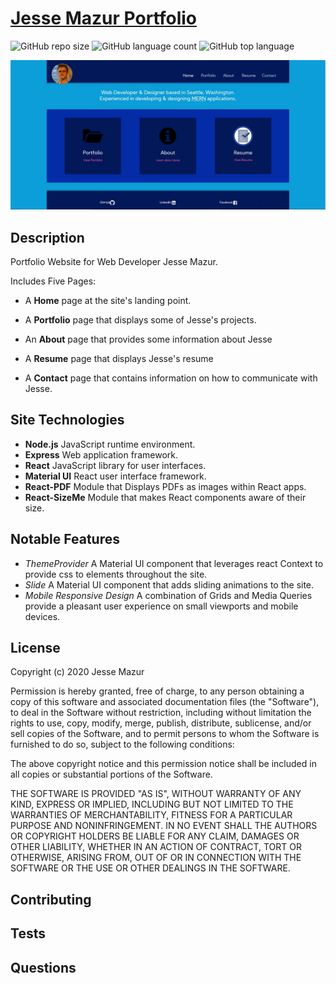 
# [Jesse Mazur Portfolio](https://jmazur-react-portfolio.herokuapp.com/)
![GitHub repo size](https://img.shields.io/github/repo-size/JMantis0/react-portfolio)  ![GitHub language count](https://img.shields.io/github/languages/count/JMantis0/react-portfolio)  ![GitHub top language](https://img.shields.io/github/languages/top/JMantis0/react-portfolio)  

![mainScreenshot](./client/public/assets/images/Portfolio-Shot.jpg)

## Description
Portfolio Website for Web Developer Jesse Mazur.

Includes Five Pages:

- A **Home** page at the site's landing point.

- A **Portfolio** page that displays some of Jesse's projects.

- An **About** page that provides some information about Jesse

- A **Resume** page that displays Jesse's resume

- A **Contact** page that contains information on how to communicate with Jesse.

## Site Technologies

- **Node.js** JavaScript runtime environment.
- **Express** Web application framework.
- **React** JavaScript library for user interfaces.
- **Material UI** React user interface framework.
- **React-PDF** Module that Displays PDFs as images within React apps.
- **React-SizeMe** Module that makes React components aware of their size.

## Notable Features

- *ThemeProvider* A Material UI component that leverages react Context to provide css to elements throughout the site.
- *Slide* A Material UI component that adds sliding animations to the site.
- *Mobile Responsive Design* A combination of Grids and Media Queries provide a pleasant user experience on small viewports and mobile devices.


## License


Copyright (c) 2020 Jesse Mazur

Permission is hereby granted, free of charge, to any person obtaining a copy
of this software and associated documentation files (the "Software"), to deal
in the Software without restriction, including without limitation the rights
to use, copy, modify, merge, publish, distribute, sublicense, and/or sell
copies of the Software, and to permit persons to whom the Software is
furnished to do so, subject to the following conditions:

The above copyright notice and this permission notice shall be included in all
copies or substantial portions of the Software.

THE SOFTWARE IS PROVIDED "AS IS", WITHOUT WARRANTY OF ANY KIND, EXPRESS OR
IMPLIED, INCLUDING BUT NOT LIMITED TO THE WARRANTIES OF MERCHANTABILITY,
FITNESS FOR A PARTICULAR PURPOSE AND NONINFRINGEMENT. IN NO EVENT SHALL THE
AUTHORS OR COPYRIGHT HOLDERS BE LIABLE FOR ANY CLAIM, DAMAGES OR OTHER
LIABILITY, WHETHER IN AN ACTION OF CONTRACT, TORT OR OTHERWISE, ARISING FROM,
OUT OF OR IN CONNECTION WITH THE SOFTWARE OR THE USE OR OTHER DEALINGS IN THE
SOFTWARE.

## Contributing



## Tests



## Questions


